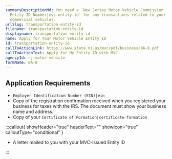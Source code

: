 ```yaml
---
summaryDescriptionMd: You need a `New Jersey Motor Vehicle Commission (MVC)
  Entity ID Number|mvc-entity-id` for any transactions related to your
  commercial vehicles.
urlSlug: transportation-entity-id
filename: transportation-entity-id
displayname: transportation-entity-id
name: Apply for Your Motor Vehicle Entity ID
id: transportation-entity-id
callToActionLink: https://www.state.nj.us/mvc/pdf/business/BA-8.pdf
callToActionText: Apply for My Entity ID with MVC
agencyId: nj-motor-vehicle
formName: BA-8
---
```


## Application Requirements

- `Employer Identification Number (EIN)|ein`
- Copy of the registration confirmation received when you registered your business for taxes with the IRS. The document must show your business name and address.
- Copy of your `Certificate of Formation|certificate-formation`

:::callout{ showHeader="true" headerText="" showIcon="true" calloutType="conditional" }

- A letter mailed to you with your MVC-issued Entity ID

:::
